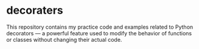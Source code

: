 # decoraters
This repository contains my practice code and examples related to Python decorators — a powerful feature used to modify the behavior of functions or classes without changing their actual code.
